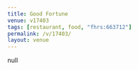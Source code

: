 ```yaml
---
title: Good Fortune
venue: v17403
tags: [restaurant, food, "fhrs:663712"]
permalink: /v/17403/
layout: venue
---
```

null